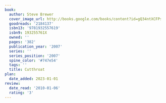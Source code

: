 ```yaml
---
book:
  author: Steve Brewer
  cover_image_url: http://books.google.com/books/content?id=gQ34ntXCFPsC&printsec=frontcover&img=1&zoom=1&source=gbs_api
  goodreads: '2184137'
  isbn13: '9781932557619'
  isbn9: 193255761X
  owned: ''
  pages: '382'
  publication_year: '2007'
  series: ''
  series_position: '2007'
  spine_color: '#747e54'
  tags: ''
  title: Cutthroat
plan:
  date_added: 2023-01-01
review:
  date_read: '2010-01-06'
  rating: '3'
---
```

